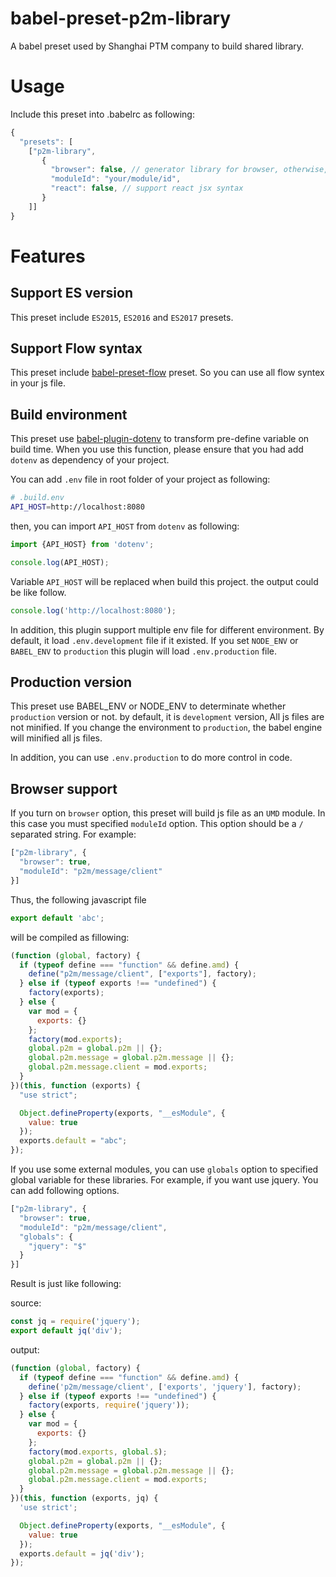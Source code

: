 # babel-preset-p2m-library

A babel preset used by Shanghai PTM company to build shared library.

# Usage
Include this preset into .babelrc as following:
``` javascript 
{
  "presets": [
    ["p2m-library",
       {
         "browser": false, // generator library for browser, otherwise, it is for node.js
         "moduleId": "your/module/id", 
         "react": false, // support react jsx syntax
       }
    ]]
}
```

# Features

## Support ES version
This preset include `ES2015`, `ES2016` and `ES2017` presets.

## Support Flow syntax
This preset include [babel-preset-flow](https://www.npmjs.com/package/babel-preset-flow) preset.
So you can use all flow syntex in your js file.

## Build environment
This preset use [babel-plugin-dotenv](https://www.npmjs.com/package/babel-plugin-dotenv) to
transform pre-define variable on build time. When you use this function, please ensure that
you had add `dotenv` as dependency of your project. 

You can add `.env` file in root folder of your project as following:

```bash
# .build.env
API_HOST=http://localhost:8080
```

then, you can import `API_HOST` from `dotenv` as following:
 
```javascript
import {API_HOST} from 'dotenv';

console.log(API_HOST);
```

Variable `API_HOST` will be replaced when build this project. the output could be like follow.

```javascript
console.log('http://localhost:8080');
```

In addition, this plugin support multiple env file for different environment. By default, it
load `.env.development` file if it existed. If you set `NODE_ENV` or `BABEL_ENV` to `production`
this plugin will load `.env.production` file.

## Production version
This preset use BABEL_ENV or NODE_ENV to determinate whether `production` version or not. by
default, it is `development` version, All js files are not minified. If you change the environment
to `production`, the babel engine will minified all js files.

In addition, you can use `.env.production` to do more control in code.
 
## Browser support
If you turn on `browser` option, this preset will build js file as an `UMD` module. In this case
you must specified `moduleId` option. This option should be a `/` separated string. For example:

```javascript
["p2m-library", {
  "browser": true,
  "moduleId": "p2m/message/client"
}]
```

Thus, the following javascript file

```javascript
export default 'abc';
```

will be compiled as fillowing:

```javascript
(function (global, factory) {
  if (typeof define === "function" && define.amd) {
    define("p2m/message/client", ["exports"], factory);
  } else if (typeof exports !== "undefined") {
    factory(exports);
  } else {
    var mod = {
      exports: {}
    };
    factory(mod.exports);
    global.p2m = global.p2m || {};
    global.p2m.message = global.p2m.message || {};
    global.p2m.message.client = mod.exports;
  }
})(this, function (exports) {
  "use strict";

  Object.defineProperty(exports, "__esModule", {
    value: true
  });
  exports.default = "abc";
});
```

If you use some external modules, you can use `globals` option to specified global variable for
these libraries. For example, if you want use jquery. You can add following options.

```javascript
["p2m-library", {
  "browser": true,
  "moduleId": "p2m/message/client",
  "globals": {
    "jquery": "$"
  }
}]
```

Result is just like following:

source:
```javascript
const jq = require('jquery');
export default jq('div');
```

output:
```javascript
(function (global, factory) {
  if (typeof define === "function" && define.amd) {
    define('p2m/message/client', ['exports', 'jquery'], factory);
  } else if (typeof exports !== "undefined") {
    factory(exports, require('jquery'));
  } else {
    var mod = {
      exports: {}
    };
    factory(mod.exports, global.$);
    global.p2m = global.p2m || {};
    global.p2m.message = global.p2m.message || {};
    global.p2m.message.client = mod.exports;
  }
})(this, function (exports, jq) {
  'use strict';

  Object.defineProperty(exports, "__esModule", {
    value: true
  });
  exports.default = jq('div');
});
```
